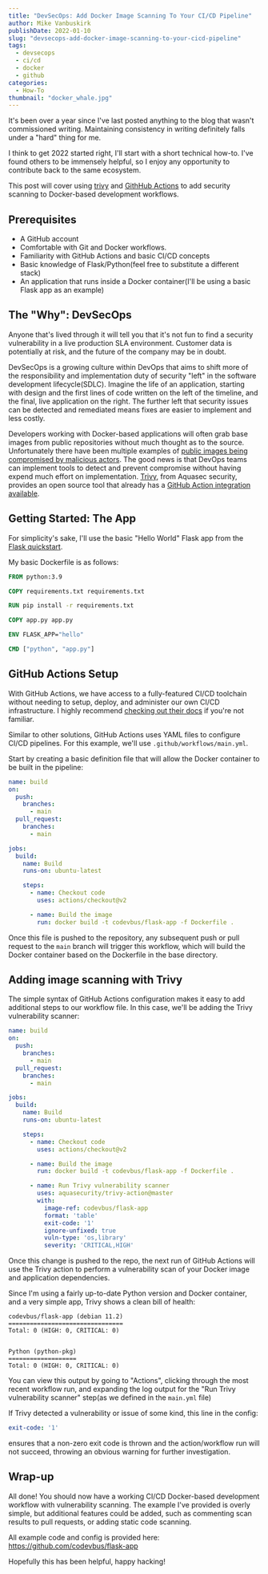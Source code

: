 ```yaml
---
title: "DevSecOps: Add Docker Image Scanning To Your CI/CD Pipeline"
author: Mike Vanbuskirk
publishDate: 2022-01-10
slug: "devsecops-add-docker-image-scanning-to-your-cicd-pipeline"
tags: 
  - devsecops
  - ci/cd
  - docker
  - github
categories: 
  - How-To
thumbnail: "docker_whale.jpg"
---
```


It's been over a year since I've last posted anything to the blog that wasn't commissioned writing. Maintaining consistency in writing definitely falls under a "hard" thing for me.

I think to get 2022 started right, I'll start with a short technical how-to. I've found others to be immensely helpful, so I enjoy any opportunity to contribute back to the same ecosystem.

This post will cover using [trivy](https://github.com/aquasecurity/trivy) and [GithHub Actions](https://github.com/features/actions) to add security scanning to Docker-based development workflows.


## Prerequisites 

- A GitHub account
- Comfortable with Git and Docker workflows.
- Familiarity with GitHub Actions and basic CI/CD concepts
- Basic knowledge of Flask/Python(feel free to substitute a different stack)
- An application that runs inside a Docker container(I'll be using a basic Flask app as an example)


## The "Why": DevSecOps 

Anyone that's lived through it will tell you that it's not fun to find a security vulnerability in a live production SLA environment. Customer data is potentially at risk, and the future of the company may be in doubt.

DevSecOps is a growing culture within DevOps that aims to shift more of the responsibility and implementation duty of security "left" in the software development lifecycle(SDLC). Imagine the life of an application, starting with design and the first lines of code written on the left of the timeline, and the final, live application on the right. The further left that security issues can be detected and remediated means fixes are easier to implement and less costly.

Developers working with Docker-based applications will often grab base images from public repositories without much thought as to the source. Unfortunately there have been multiple examples of [public images being compromised by malicious actors](https://www.trendmicro.com/vinfo/us/security/news/virtualization-and-cloud/malicious-docker-hub-container-images-cryptocurrency-mining). The good news is that DevOps teams can implement tools to detect and prevent compromise without having expend much effort on implementation. [Trivy](https://www.aquasec.com/products/trivy/), from Aquasec security, provides an open source tool that already has a [GitHub Action integration available](https://github.com/aquasecurity/trivy-action).


## Getting Started: The App 

For simplicity's sake, I'll use the basic "Hello World" Flask app from the [Flask quickstart](https://flask.palletsprojects.com/en/2.0.x/quickstart/).

My basic Dockerfile is as follows:

```dockerfile
FROM python:3.9

COPY requirements.txt requirements.txt

RUN pip install -r requirements.txt

COPY app.py app.py

ENV FLASK_APP="hello"

CMD ["python", "app.py"]
```


## GitHub Actions Setup 

With GitHub Actions, we have access to a fully-featured CI/CD toolchain without needing to setup, deploy, and administer our own CI/CD infrastructure. I highly recommend [checking out their docs](https://docs.github.com/en/actions/learn-github-actions) if you're not familiar.

Similar to other solutions, GitHub Actions uses YAML files to configure CI/CD pipelines. For this example, we'll use `.github/workflows/main.yml`.

Start by creating a basic definition file that will allow the Docker container to be built in the pipeline:

```yaml
name: build
on:
  push:
    branches:
      - main
  pull_request:
    branches:
      - main

jobs:
  build:
    name: Build
    runs-on: ubuntu-latest

    steps:
      - name: Checkout code
        uses: actions/checkout@v2

      - name: Build the image
        run: docker build -t codevbus/flask-app -f Dockerfile .
```

Once this file is pushed to the repository, any subsequent push or pull request to the `main` branch will trigger this workflow, which will build the Docker container based on the Dockerfile in the base directory.


## Adding image scanning with Trivy 

The simple syntax of GitHub Actions configuration makes it easy to add additional steps to our workflow file. In this case, we'll be adding the Trivy vulnerability scanner:

```yaml
name: build
on:
  push:
    branches:
      - main
  pull_request:
    branches:
      - main

jobs:
  build:
    name: Build
    runs-on: ubuntu-latest

    steps:
      - name: Checkout code
        uses: actions/checkout@v2

      - name: Build the image
        run: docker build -t codevbus/flask-app -f Dockerfile .

      - name: Run Trivy vulnerability scanner
        uses: aquasecurity/trivy-action@master
        with:
          image-ref: codevbus/flask-app
          format: 'table'
          exit-code: '1'
          ignore-unfixed: true
          vuln-type: 'os,library'
          severity: 'CRITICAL,HIGH'
```

Once this change is pushed to the repo, the next run of GitHub Actions will use the Trivy action to perform a vulnerability scan of your Docker image and application dependencies.

Since I'm using a fairly up-to-date Python version and Docker container, and a very simple app, Trivy shows a clean bill of health:

```shell
codevbus/flask-app (debian 11.2)
================================
Total: 0 (HIGH: 0, CRITICAL: 0)


Python (python-pkg)
===================
Total: 0 (HIGH: 0, CRITICAL: 0)
```

You can view this output by going to "Actions", clicking through the most recent workflow run, and expanding the log output for the "Run Trivy vulnerability scanner" step(as we defined in the `main.yml` file)

If Trivy detected a vulnerability or issue of some kind, this line in the config:

```yaml
exit-code: '1'
```

ensures that a non-zero exit code is thrown and the action/workflow run will not succeed, throwing an obvious warning for further investigation.


## Wrap-up 

All done! You should now have a working CI/CD Docker-based development workflow with vulnerability scanning. The example I've provided is overly simple, but additional features could be added, such as commenting scan results to pull requests, or adding static code scanning.

All example code and config is provided here: <https://github.com/codevbus/flask-app>

Hopefully this has been helpful, happy hacking!
